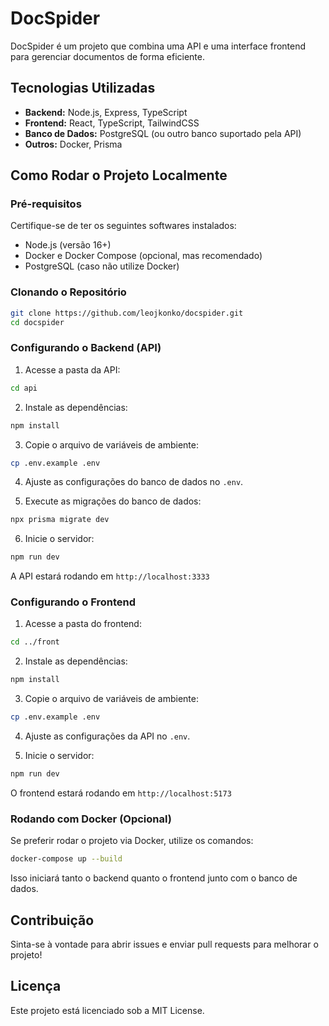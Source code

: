 # DocSpider

DocSpider é um projeto que combina uma API e uma interface frontend para gerenciar documentos de forma eficiente.

## Tecnologias Utilizadas

- **Backend:** Node.js, Express, TypeScript
- **Frontend:** React, TypeScript, TailwindCSS
- **Banco de Dados:** PostgreSQL (ou outro banco suportado pela API)
- **Outros:** Docker, Prisma

## Como Rodar o Projeto Localmente

### Pré-requisitos

Certifique-se de ter os seguintes softwares instalados:

- Node.js (versão 16+)
- Docker e Docker Compose (opcional, mas recomendado)
- PostgreSQL (caso não utilize Docker)

### Clonando o Repositório

```sh
git clone https://github.com/leojkonko/docspider.git
cd docspider
```

### Configurando o Backend (API)

1. Acesse a pasta da API:

```sh
cd api
```

2. Instale as dependências:

```sh
npm install
```

3. Copie o arquivo de variáveis de ambiente:

```sh
cp .env.example .env
```

4. Ajuste as configurações do banco de dados no `.env`.

5. Execute as migrações do banco de dados:

```sh
npx prisma migrate dev
```

6. Inicie o servidor:

```sh
npm run dev
```

A API estará rodando em `http://localhost:3333`

### Configurando o Frontend

1. Acesse a pasta do frontend:

```sh
cd ../front
```

2. Instale as dependências:

```sh
npm install
```

3. Copie o arquivo de variáveis de ambiente:

```sh
cp .env.example .env
```

4. Ajuste as configurações da API no `.env`.

5. Inicie o servidor:

```sh
npm run dev
```

O frontend estará rodando em `http://localhost:5173`

### Rodando com Docker (Opcional)

Se preferir rodar o projeto via Docker, utilize os comandos:

```sh
docker-compose up --build
```

Isso iniciará tanto o backend quanto o frontend junto com o banco de dados.

## Contribuição

Sinta-se à vontade para abrir issues e enviar pull requests para melhorar o projeto!

## Licença

Este projeto está licenciado sob a MIT License.
